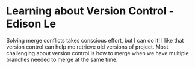 # Learning about Version Control - Edison Le 
Solving merge conflicts takes conscious effort, but I can do it!
I like that version control can help me retrieve old versions of project. 
Most challenging about version control is how to merge when we have multiple branches needed to merge at the same time. 